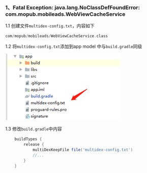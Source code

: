 ###  1、Fatal Exception: java.lang.NoClassDefFoundError: com.mopub.mobileads.WebViewCacheService

1.1 创建文件`multidex-config.txt`，内容如下
```c
com/mopub/mobileads/WebViewCacheService.class
```

1.2 将`multidex-config.txt`添加到app model 中与`build.gradle`同级

![keep](https://github.com/wawo00/pictures/blob/master/multidex_keep.png?raw=true "keep")

1.3 修改`build.gradle`中内容
```groovy
    buildTypes {
        release {
            multiDexKeepFile file('multidex-config.txt')
			//...
        }
    }
```